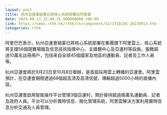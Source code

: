 ```yaml
---
layout: post
title: 杭州亞運會組委已將核心系統部署在阿里雲
date: 2023-09-13 15:48:31.000000000 +08:00
link: https://news.rthk.hk/rthk/ch/component/k2/1718156-20230913.htm
categories: rthk
---
```


阿里巴巴表示，杭州亞運會組委已將核心系統部署在集團旗下阿里雲上，核心系統將支撐56個競賽場館及信息技術指揮中心、主媒體中心及亞運村等設施，服務超過10萬名註冊用戶，包括來自全球45個國家及地區的運動員、記者及工作人員等。

杭州亞運會將於9月23日至10月8日舉辦，是首屆採用雲上轉播的亞運會。阿里雲預計，在亞運會期間透過68個超高清及高清信號，傳輸超過5000小時的直播內容。

杭州亞運會啟用智能操作平台管理3個亞運村，預計接待超過兩萬名運動員、記者及政府人員。平台可以分析實時信息、簡化管理系統，阿里雲解決方案利用實時信息分析交通及人員管理。
